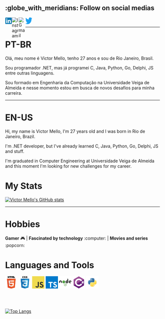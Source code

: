 <h2>:globe_with_meridians: Follow on social medias</h2>

<a target="_blank" href="https://www.linkedin.com/in/victor-mello-083486117/">
  <img align="left" alt="LinkdeIN" width="22px" src="https://github.com/devicons/devicon/blob/master/icons/linkedin/linkedin-original.svg" />
</a>
<a target="_blank" href="https://www.instagram.com/victormello1993/">
  <img align="left" alt="Instagram" width="22px" src="https://github.com/shgysk8zer0/logos/blob/master/instagram.svg" />
</a>
<a target="_blank" href="mailto:victorsmello93@gmail.com">
  <img align="left" alt="Gmail" width="22px" src="https://github.com/gilbarbara/logos/blob/master/logos/google-gmail.svg" />
</a>
<a target="_blank" href="https://twitter.com/VictorMello1993">
  <img align="left" alt="Twitter" width="22px" src="https://github.com/devicons/devicon/blob/master/icons/twitter/twitter-original.svg" />
</a>
</br>

--- 
<h1>PT-BR</h1>

Olá, meu nome é Victor Mello, tenho 27 anos e sou de Rio Janeiro, Brasil. 

Sou programador .NET, mas já programei C, Java, Python, Go, Delphi, JS entre outras linguagens.

Sou formado em Engenharia da Computação na Universidade Veiga de Almeida e nesse momento estou em busca de novos desafios para minha carreira.

---
<h1>EN-US</h1>

Hi, my name is Victor Mello, I'm 27 years old and I was born in Rio de Janeiro, Brazil.

I'm .NET developer, but I've already learned C, Java, Python, Go, Delphi, JS and stuff.

I'm graduated in Computer Engineering at Universidade Veiga de Almeida and this moment I'm looking for new challenges for my career.


<h1>My Stats</h1>



[![Victor Mello's GitHub stats](https://github-readme-stats.vercel.app/api?username=VictorMello1993)](https://github.com/VictorMello1993/github-readme-stats)


---
<h1>Hobbies</h1>
<strong>Gamer</strong> 🎮 | <strong>Fascinated by technology</strong> :computer: | <strong>Movies and series</strong> :popcorn:

<br/>

<h1>Languages and Tools</h1>

<code><img height="40" src="https://raw.githubusercontent.com/github/explore/80688e429a7d4ef2fca1e82350fe8e3517d3494d/topics/html/html.png"></code>
<code><img height="40" src="https://raw.githubusercontent.com/github/explore/80688e429a7d4ef2fca1e82350fe8e3517d3494d/topics/css/css.png"></code>
<code><img height="40" src="https://raw.githubusercontent.com/github/explore/80688e429a7d4ef2fca1e82350fe8e3517d3494d/topics/javascript/javascript.png"></code>
<code><img height="40" src="https://raw.githubusercontent.com/github/explore/80688e429a7d4ef2fca1e82350fe8e3517d3494d/topics/typescript/typescript.png"></code>
<code><img height="40" src="https://raw.githubusercontent.com/devicons/devicon/master/icons/nodejs/nodejs-original-wordmark.svg"></code>
<code><img height="40" src="https://raw.githubusercontent.com/devicons/devicon/master/icons/csharp/csharp-original.svg"></code>
<code><img height="40" src="https://raw.githubusercontent.com/github/explore/80688e429a7d4ef2fca1e82350fe8e3517d3494d/topics/python/python.png"></code>

<br/>
<br/>

[![Top Langs](https://github-readme-stats.vercel.app/api/top-langs/?username=VictorMello1993&hide=Python&langs_count=8&theme=dark)](https://github.com/VictorMello1993/github-readme-stats)
